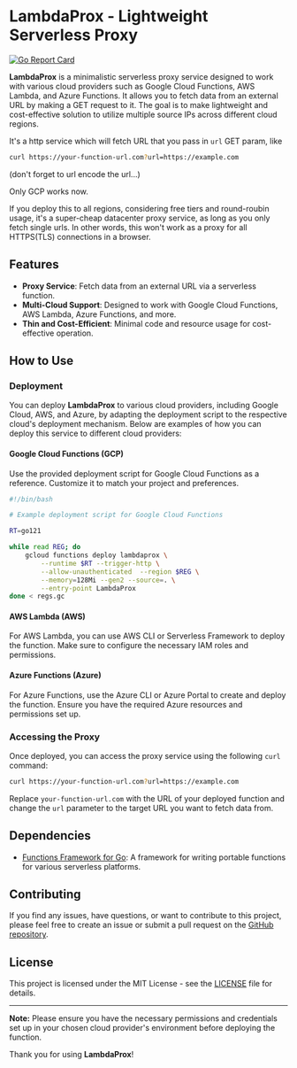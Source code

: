 # LambdaProx - Lightweight Serverless Proxy

[![Go Report Card](https://goreportcard.com/badge/github.com/t0mk/lambdaprox)](https://goreportcard.com/report/github.com/t0mk/lambdaprox)

**LambdaProx** is a minimalistic serverless proxy service designed to work with various cloud providers such as Google Cloud Functions, AWS Lambda, and Azure Functions. It allows you to fetch data from an external URL by making a GET request to it. The goal is to make lightweight and cost-effective solution to utilize multiple source IPs across different cloud regions.

It's a http service which will fetch URL that you pass in `url` GET param, like 

```bash
curl https://your-function-url.com?url=https://example.com
```

(don't forget to url encode the url...)

Only GCP works now.

If you deploy this to all regions, considering free tiers and round-roubin usage, it's a super-cheap datacenter proxy service, as long as you only fetch single urls. In other words, this won't work as a proxy for all HTTPS(TLS) connections in a browser.

## Features

- **Proxy Service**: Fetch data from an external URL via a serverless function.
- **Multi-Cloud Support**: Designed to work with Google Cloud Functions, AWS Lambda, Azure Functions, and more.
- **Thin and Cost-Efficient**: Minimal code and resource usage for cost-effective operation.

## How to Use

### Deployment

You can deploy **LambdaProx** to various cloud providers, including Google Cloud, AWS, and Azure, by adapting the deployment script to the respective cloud's deployment mechanism. Below are examples of how you can deploy this service to different cloud providers:

#### Google Cloud Functions (GCP)

Use the provided deployment script for Google Cloud Functions as a reference. Customize it to match your project and preferences.

```bash
#!/bin/bash

# Example deployment script for Google Cloud Functions

RT=go121

while read REG; do
    gcloud functions deploy lambdaprox \
        --runtime $RT --trigger-http \
        --allow-unauthenticated  --region $REG \
        --memory=128Mi --gen2 --source=. \
        --entry-point LambdaProx
done < regs.gc
```

#### AWS Lambda (AWS)

For AWS Lambda, you can use AWS CLI or Serverless Framework to deploy the function. Make sure to configure the necessary IAM roles and permissions.

#### Azure Functions (Azure)

For Azure Functions, use the Azure CLI or Azure Portal to create and deploy the function. Ensure you have the required Azure resources and permissions set up.

### Accessing the Proxy

Once deployed, you can access the proxy service using the following `curl` command:

```bash
curl https://your-function-url.com?url=https://example.com
```

Replace `your-function-url.com` with the URL of your deployed function and change the `url` parameter to the target URL you want to fetch data from.

## Dependencies

- [Functions Framework for Go](https://pkg.go.dev/github.com/GoogleCloudPlatform/functions-framework-go/functions): A framework for writing portable functions for various serverless platforms.

## Contributing

If you find any issues, have questions, or want to contribute to this project, please feel free to create an issue or submit a pull request on the [GitHub repository](https://github.com/t0mk/lambdaprox).

## License

This project is licensed under the MIT License - see the [LICENSE](LICENSE) file for details.

---

**Note:** Please ensure you have the necessary permissions and credentials set up in your chosen cloud provider's environment before deploying the function.

Thank you for using **LambdaProx**!
